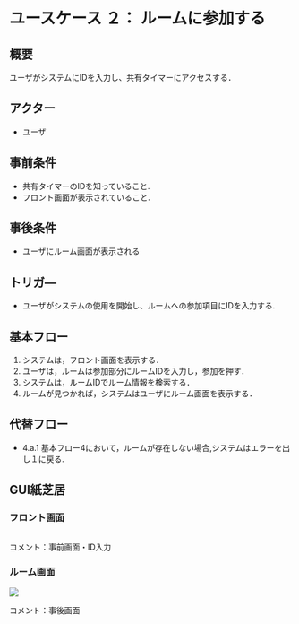 
# ユースケース ２： ルームに参加する

## 概要
ユーザがシステムにIDを入力し、共有タイマーにアクセスする．


## アクター
- ユーザ

## 事前条件
- 共有タイマーのIDを知っていること.
- フロント画面が表示されていること.

## 事後条件
- ユーザにルーム画面が表示される


## トリガ―
- ユーザがシステムの使用を開始し、ルームへの参加項目にIDを入力する.

## 基本フロー
1. システムは，フロント画面を表示する．
2. ユーザは，ルームは参加部分にルームIDを入力し，参加を押す．
3. システムは，ルームIDでルーム情報を検索する．
4. ルームが見つかれば，システムはユーザにルーム画面を表示する．


## 代替フロー
- 4.a.1  基本フロー4において，ルームが存在しない場合,システムはエラーを出し１に戻る.



## GUI紙芝居
### フロント画面
<img src="">


コメント：事前画面・ID入力

### ルーム画面
<img src="room_img.png">

コメント：事後画面

